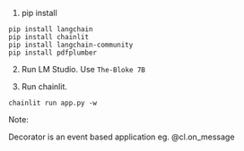 1. pip install

```
pip install langchain
pip install chainlit
pip install langchain-community
pip install pdfplumber
```

2. Run LM Studio.
Use `The-Bloke 7B`

3. Run chainlit.

```chainlit run app.py -w```


Note:

Decorator is an event based application eg. @cl.on_message
